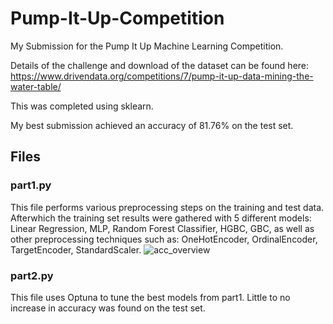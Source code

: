 # Pump-It-Up-Competition
My Submission for the Pump It Up Machine Learning Competition.

Details of the challenge and download of the dataset can be found here:
https://www.drivendata.org/competitions/7/pump-it-up-data-mining-the-water-table/

This was completed using sklearn.

My best submission achieved an accuracy of 81.76% on the test set.

## Files

### part1.py
This file performs various preprocessing steps on the training and test data. Afterwhich the training set results were gathered with 5 different models: Linear Regression, MLP, Random Forest Classifier, HGBC, GBC, as well as other preprocessing techniques such as: OneHotEncoder, OrdinalEncoder, TargetEncoder, StandardScaler. 
![acc_overview](https://github.com/user-attachments/assets/46a6624a-d522-4dd6-aa02-99c7cd46611a)

### part2.py 
This file uses Optuna to tune the best models from part1. Little to no increase in accuracy was found on the test set.
